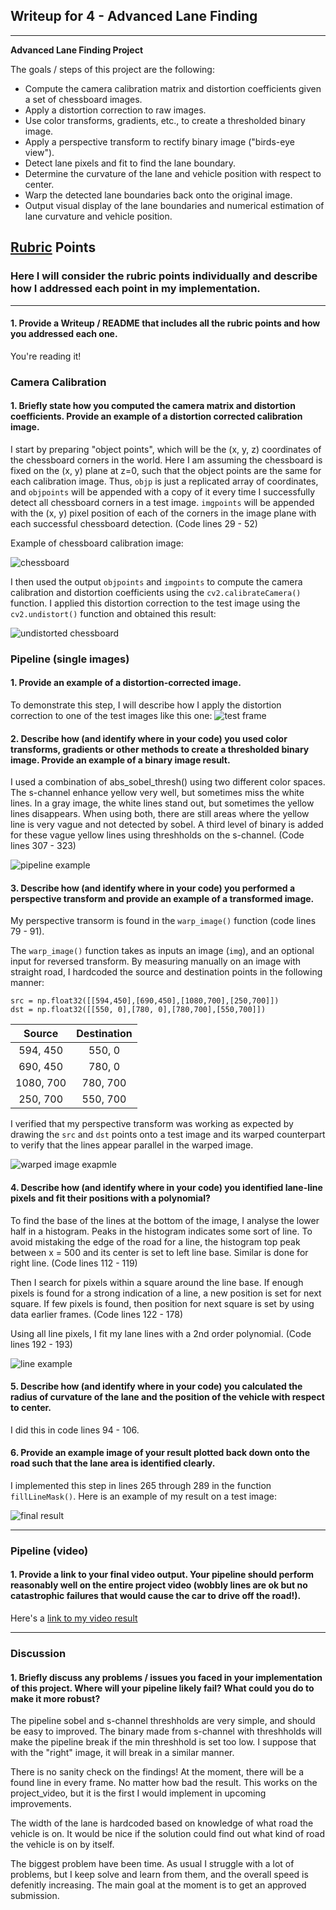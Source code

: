 ## Writeup for 4 - Advanced Lane Finding

---

**Advanced Lane Finding Project**

The goals / steps of this project are the following:

* Compute the camera calibration matrix and distortion coefficients given a set of chessboard images.
* Apply a distortion correction to raw images.
* Use color transforms, gradients, etc., to create a thresholded binary image.
* Apply a perspective transform to rectify binary image ("birds-eye view").
* Detect lane pixels and fit to find the lane boundary.
* Determine the curvature of the lane and vehicle position with respect to center.
* Warp the detected lane boundaries back onto the original image.
* Output visual display of the lane boundaries and numerical estimation of lane curvature and vehicle position.

[//]: # (Image References)

[undist_chessboard]: examples/undistorted_chessboard.jpg "Undistorted chessboard"
[chessboard]: camera_cal/calibration2.jpg "chessboard"
[test_frame]: examples/test_frame.jpg "unprocessed test frame"
[image_pipeline_example]: examples/image_pipeline_example.jpg "image pipeline example"
[transform_example]: examples/transform_example.jpg "image transform example"
[line_example]: examples/line_example.jpg "line example"
[final_image]: examples/final_image.jpg "final result"

## [Rubric](https://review.udacity.com/#!/rubrics/571/view) Points
###  Here I will consider the rubric points individually and describe how I addressed each point in my implementation.  

---

#### 1. Provide a Writeup / README that includes all the rubric points and how you addressed each one.

You're reading it!
### Camera Calibration

#### 1. Briefly state how you computed the camera matrix and distortion coefficients. Provide an example of a distortion corrected calibration image.
I start by preparing "object points", which will be the (x, y, z) coordinates of the chessboard corners in the world. Here I am assuming the chessboard is fixed on the (x, y) plane at z=0, such that the object points are the same for each calibration image.  Thus, `objp` is just a replicated array of coordinates, and `objpoints` will be appended with a copy of it every time I successfully detect all chessboard corners in a test image.  `imgpoints` will be appended with the (x, y) pixel position of each of the corners in the image plane with each successful chessboard detection. (Code lines 29 - 52)

Example of chessboard calibration image:

![chessboard][chessboard]

I then used the output `objpoints` and `imgpoints` to compute the camera calibration and distortion coefficients using the `cv2.calibrateCamera()` function.  I applied this distortion correction to the test image using the `cv2.undistort()` function and obtained this result: 

![undistorted chessboard][undist_chessboard]

### Pipeline (single images)

#### 1. Provide an example of a distortion-corrected image.
To demonstrate this step, I will describe how I apply the distortion correction to one of the test images like this one:
![test frame][test_frame]
#### 2. Describe how (and identify where in your code) you used color transforms, gradients or other methods to create a thresholded binary image.  Provide an example of a binary image result.
I used a combination of abs_sobel_thresh() using two different color spaces. The s-channel enhance yellow very well, but sometimes miss the white lines. In a gray image, the white lines stand out, but sometimes the yellow lines disappears. When using both, there are still areas where the yellow line is very vague and not detected by sobel. A third level of binary is added for these vague yellow lines using threshholds on the s-channel. (Code lines 307 - 323)

![pipeline example][image_pipeline_example]

#### 3. Describe how (and identify where in your code) you performed a perspective transform and provide an example of a transformed image.

My perspective transorm is found in the `warp_image()` function (code lines 79 - 91). 

The `warp_image()` function takes as inputs an image (`img`), and an optional input for reversed transform. By measuring manually on an image with straight road, I hardcoded the source and destination points in the following manner:

```
src = np.float32([[594,450],[690,450],[1080,700],[250,700]])
dst = np.float32([[550, 0],[780, 0],[780,700],[550,700]])

```

| Source        | Destination   | 
|:-------------:|:-------------:| 
| 594, 450      | 550, 0        | 
| 690, 450      | 780, 0      |
| 1080, 700     | 780, 700      |
| 250, 700      | 550, 700        |

I verified that my perspective transform was working as expected by drawing the `src` and `dst` points onto a test image and its warped counterpart to verify that the lines appear parallel in the warped image.

![warped image exapmle][transform_example]

#### 4. Describe how (and identify where in your code) you identified lane-line pixels and fit their positions with a polynomial?
To find the base of the lines at the bottom of the image, I analyse the lower half in a histogram. Peaks in the histogram indicates some sort of line. To avoid mistaking the edge of the road for a line, the histogram top peak between x = 500 and its center is set to left line base. Similar is done for right line. (Code lines 112 - 119)

Then I search for pixels within a square around the line base. If enough pixels is found for a strong indication of a line, a new position is set for next square. If few pixels is found, then position for next square is set by using data earlier frames. (Code lines 122 - 178)

Using all line pixels, I fit my lane lines with a 2nd order polynomial. (Code lines 192 - 193)

![line example][line_example]

#### 5. Describe how (and identify where in your code) you calculated the radius of curvature of the lane and the position of the vehicle with respect to center.

I did this in code lines 94 - 106.

#### 6. Provide an example image of your result plotted back down onto the road such that the lane area is identified clearly.

I implemented this step in lines 265 through 289 in the function `fillLineMask()`.  Here is an example of my result on a test image:

![final result][final_image]

---

### Pipeline (video)

#### 1. Provide a link to your final video output.  Your pipeline should perform reasonably well on the entire project video (wobbly lines are ok but no catastrophic failures that would cause the car to drive off the road!).

Here's a [link to my video result](https://youtu.be/hVcpBY3drxc)

---

### Discussion

#### 1. Briefly discuss any problems / issues you faced in your implementation of this project.  Where will your pipeline likely fail?  What could you do to make it more robust?

The pipeline sobel and s-channel threshholds are very simple, and should be easy to improved. The binary made from s-channel with threshholds will make the pipeline break if the min threshhold is set too low. I suppose that with the "right" image, it will break in a similar manner.

There is no sanity check on the findings! At the moment, there will be a found line in every frame. No matter how bad the result. This works on the project_video, but it is the first I would implement in upcoming improvements.

The width of the lane is hardcoded based on knowledge of what road the vehicle is on. It would be nice if the solution could find out what kind of road the vehicle is on by itself.

The biggest problem have been time. As usual I struggle with a lot of problems, but I keep solve and learn from them, and the overall speed is defenitly increasing. The main goal at the moment is to get an approved submission.

